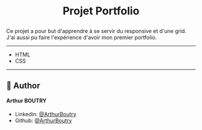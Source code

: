 # <p align="center">Projet Portfolio</p>
  
Ce projet a pour but d'apprendre à se servir du responsive et d'une grid. J'ai aussi pu faire l'expérience d'avoir mon premier portfolio. 


<hr>
    
- HTML
- CSS

<hr>


## 🙇 Author
#### Arthur BOUTRY
- Linkedin: [@ArthurBoutry](https://www.linkedin.com/in/arthur-boutry-125907334/)
- Github: [@ArthurBoutry](https://github.com/L0wBly)